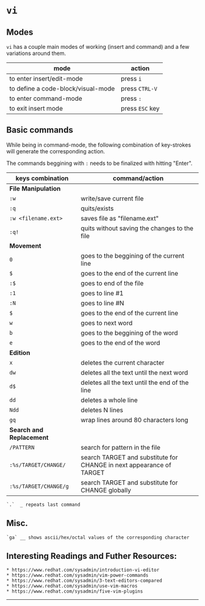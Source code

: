 # `vi`

## Modes
`vi` has a couple main modes of working (insert and command) and a few variations around them.

|	mode					|	action	|
|---------------------------|-----------|
| to enter insert/edit-mode | press `i` |
| to define a code-block/visual-mode | press `CTRL-V` |
| to enter command-mode		|	press `:`		|
| to exit insert mode		|	press `ESC` key |


## Basic commands
While being in command-mode, the following combination of key-strokes will generate the corresponding action.

The commands beggining with `:` needs to be finalized with hitting "Enter".


| keys combination	|	command/action			|
|---------------|-------------------|
| **File Manipulation**	|
|	`:w`		| write/save current file	|
|	`:q`		| quits/exists	|
|	`:w <filename.ext>` | saves file as "filename.ext"	|
|	`:q!`		| quits without saving the changes to the file	|
| **Movement**	|
|	`0`  		| goes to the beggining of the current line	|
|	`$`  		| goes to the end of the current line	|
|	`:$` 		| goes to end of the file	|
|	`:1` 		| goes to line #1	|
|	`:N` 		| goes to line #N	|
|	`$`  	| goes to the end of the current line	|
|	`w`		| goes to next word	|
|	`b`		| goes to the beggining of the word	|
|	`e`		| goes to the end of the word	|
| **Edition**	|
|	`x` 	| deletes the current character	|
|	`dw` 	| deletes all the text until the next word	|
|	`d$` 	| deletes all the text until the end of the line	|
|	`dd` 	| deletes a whole line	|
|	`Ndd`	| deletes N lines	|
|	`gq`	| wrap lines around 80 characters long	|
| **Search and Replacement** |
|	`/PATTERN` | search for pattern in the file	|
|	`:%s/TARGET/CHANGE/` | search TARGET and substitute for CHANGE in next appearance of TARGET	|
|	`:%s/TARGET/CHANGE/g` | search TARGET and substitute for CHANGE globally	|

	`.`  _ repeats last command


## Misc.
	`ga` __ shows ascii/hex/octal values of the corresponding character	



## Interesting Readings and Futher Resources:

	* https://www.redhat.com/sysadmin/introduction-vi-editor
	* https://www.redhat.com/sysadmin/vim-power-commands
	* https://www.redhat.com/sysadmin/3-text-editors-compared
	* https://www.redhat.com/sysadmin/use-vim-macros
	* https://www.redhat.com/sysadmin/five-vim-plugins

---
